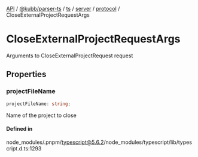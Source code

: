 [API](../../../../../../../../../packages.md) / [@kubb/parser-ts](../../../../../../../index.md) / [ts](../../../../../index.md) / [server](../../../index.md) / [protocol](../index.md) / CloseExternalProjectRequestArgs

# CloseExternalProjectRequestArgs

Arguments to CloseExternalProjectRequest request

## Properties

### projectFileName

```ts
projectFileName: string;
```

Name of the project to close

#### Defined in

node\_modules/.pnpm/typescript@5.6.2/node\_modules/typescript/lib/typescript.d.ts:1293
